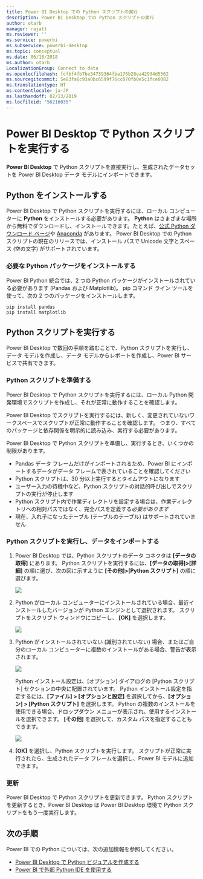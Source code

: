 ```yaml
---
title: Power BI Desktop での Python スクリプトの実行
description: Power BI Desktop での Python スクリプトの実行
author: otarb
manager: rajatt
ms.reviewer: ''
ms.service: powerbi
ms.subservice: powerbi-desktop
ms.topic: conceptual
ms.date: 06/18/2018
ms.author: otarb
LocalizationGroup: Connect to data
ms.openlocfilehash: fcfbf4fb7be34739364fba176b28ea42934d5562
ms.sourcegitcommit: 5e83fa6c93a0bc6599f76cc070fb0e5c1fce0082
ms.translationtype: HT
ms.contentlocale: ja-JP
ms.lasthandoff: 02/13/2019
ms.locfileid: "56216035"
---
```

# <a name="run-python-scripts-in-power-bi-desktop"></a>Power BI Desktop で Python スクリプトを実行する
**Power BI Desktop** で Python スクリプトを直接実行し、生成されたデータセットを Power BI Desktop データ モデルにインポートできます。

## <a name="install-python"></a>Python をインストールする
Power BI Desktop で Python スクリプトを実行するには、ローカル コンピューターに **Python** をインストールする必要があります。 **Python** はさまざまな場所から無料でダウンロードし、インストールできます。たとえば、[公式 Python ダウンロード ページ](https://www.python.org/)や [Anaconda](https://anaconda.org/anaconda/python/) があります。 Power BI Desktop での Python スクリプトの現在のリリースでは、インストール パスで Unicode 文字とスペース (空の文字) がサポートされています。

### <a name="install-required-python-packages"></a>必要な Python パッケージをインストールする
Power BI Python 統合では、2 つの Python パッケージがインストールされている必要があります (Pandas および Matplotlib)。  pip コマンド ライン ツールを使って、次の 2 つのパッケージをインストールします。

```
pip install pandas
pip install matplotlib
```

## <a name="run-python-scripts"></a>Python スクリプトを実行する
Power BI Desktop で数回の手順を踏むことで、Python スクリプトを実行し、データ モデルを作成し、データ モデルからレポートを作成し、Power BI サービスで共有できます。

### <a name="prepare-a-python-script"></a>Python スクリプトを準備する
Power BI Desktop で Python スクリプトを実行するには、ローカル Python 開発環境でスクリプトを作成し、それが正常に動作することを確認します。

Power BI Desktop でスクリプトを実行するには、新しく、変更されていないワークスペースでスクリプトが正常に動作することを確認します。 つまり、すべてのパッケージと依存関係を明示的に読み込み、実行する必要があります。

Power BI Desktop で Python スクリプトを準備し、実行するとき、いくつかの制限があります。

* Pandas データ フレームだけがインポートされるため、Power BI にインポートするデータがデータ フレームで表されていることを確認してください
* Python スクリプトは、30 分以上実行するとタイムアウトになります
* ユーザー入力の待機中など、Python スクリプトの対話的呼び出しでスクリプトの実行が停止します
* Python スクリプト内で作業ディレクトリを設定する場合は、作業ディレクトリへの相対パスではなく、完全パスを定義する*必要があります*
* 現在、入れ子になったテーブル (テーブルのテーブル) はサポートされていません 

### <a name="run-your-python-script-and-import-data"></a>Python スクリプトを実行し、データをインポートする
1. Power BI Desktop では、Python スクリプトのデータ コネクタは **[データの取得]** にあります。 Python スクリプトを実行するには、**[データの取得]&gt;[詳細]** の順に選び、次の図に示すように **[その他]&gt;[Python スクリプト]** の順に選びます。
   
   ![](media/desktop-python-scripts/python-scripts-1.png)
2. Python がローカル コンピューターにインストールされている場合、最近インストールしたバージョンが Python エンジンとして選択されます。 スクリプトをスクリプト ウィンドウにコピーし、 **[OK]** を選択します。
   
   ![](media/desktop-python-scripts/python-scripts-2.png)
3. Python がインストールされていない (識別されていない) 場合、またはご自分のローカル コンピューターに複数のインストールがある場合、警告が表示されます。
   
   ![](media/desktop-python-scripts/python-scripts-3.png)
   
   Python インストール設定は、[オプション] ダイアログの [Python スクリプト] セクションの中央に配置されています。 Python インストール設定を指定するには、**[ファイル] > [オプションと設定]** を選択してから、**[オプション] > [Python スクリプト]** を選択します。 Python の複数のインストールを使用できる場合、ドロップダウン メニューが表示され、使用するインストールを選択できます。 **[その他]** を選択して、カスタム パスを指定することもできます。
   
   ![](media/desktop-python-scripts/python-scripts-4.png)
4. **[OK]** を選択し、Python スクリプトを実行します。 スクリプトが正常に実行されたら、生成されたデータ フレームを選択し、Power BI モデルに追加できます。

### <a name="refresh"></a>更新
Power BI Desktop で Python スクリプトを更新できます。 Python スクリプトを更新するとき、Power BI Desktop は Power BI Desktop 環境で Python スクリプトをもう一度実行します。

## <a name="next-steps"></a>次の手順
Power BI での Python については、次の追加情報を参照してください。

* [Power BI Desktop で Python ビジュアルを作成する](desktop-python-visuals.md)
* [Power BI で外部 Python IDE を使用する](desktop-python-ide.md)
